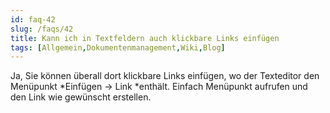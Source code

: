 ```yaml
---
id: faq-42
slug: /faqs/42
title: Kann ich in Textfeldern auch klickbare Links einfügen
tags: [Allgemein,Dokumentenmanagement,Wiki,Blog]
---
```

Ja, Sie können überall dort klickbare Links einfügen, wo der Texteditor den Menüpunkt *Einfügen -> Link *enthält. Einfach Menüpunkt aufrufen und den Link wie gewünscht erstellen. 